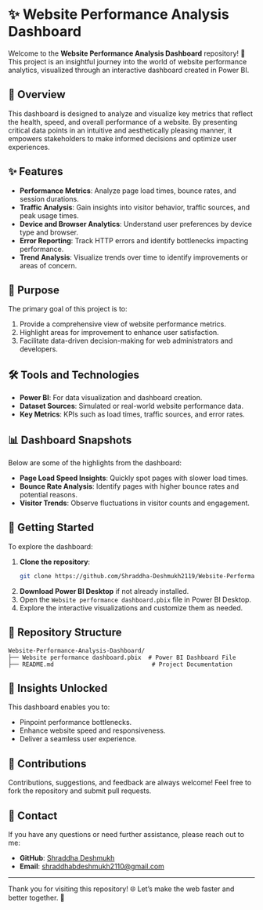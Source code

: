 # ✨ Website Performance Analysis Dashboard

Welcome to the **Website Performance Analysis Dashboard** repository! 🚀 This project is an insightful journey into the world of website performance analytics, visualized through an interactive dashboard created in Power BI.

## 📖 Overview
This dashboard is designed to analyze and visualize key metrics that reflect the health, speed, and overall performance of a website. By presenting critical data points in an intuitive and aesthetically pleasing manner, it empowers stakeholders to make informed decisions and optimize user experiences.

## ✨ Features
- **Performance Metrics**: Analyze page load times, bounce rates, and session durations.
- **Traffic Analysis**: Gain insights into visitor behavior, traffic sources, and peak usage times.
- **Device and Browser Analytics**: Understand user preferences by device type and browser.
- **Error Reporting**: Track HTTP errors and identify bottlenecks impacting performance.
- **Trend Analysis**: Visualize trends over time to identify improvements or areas of concern.

## 🎯 Purpose
The primary goal of this project is to:
1. Provide a comprehensive view of website performance metrics.
2. Highlight areas for improvement to enhance user satisfaction.
3. Facilitate data-driven decision-making for web administrators and developers.

## 🛠️ Tools and Technologies
- **Power BI**: For data visualization and dashboard creation.
- **Dataset Sources**: Simulated or real-world website performance data.
- **Key Metrics**: KPIs such as load times, traffic sources, and error rates.

## 📊 Dashboard Snapshots
Below are some of the highlights from the dashboard:
- **Page Load Speed Insights**: Quickly spot pages with slower load times.
- **Bounce Rate Analysis**: Identify pages with higher bounce rates and potential reasons.
- **Visitor Trends**: Observe fluctuations in visitor counts and engagement.

## 🏁 Getting Started
To explore the dashboard:
1. **Clone the repository**:
   ```bash
   git clone https://github.com/Shraddha-Deshmukh2119/Website-Performance-Analysis-Dashboard.git
   ```
2. **Download Power BI Desktop** if not already installed.
3. Open the `Website performance dashboard.pbix` file in Power BI Desktop.
4. Explore the interactive visualizations and customize them as needed.

## 📂 Repository Structure
```
Website-Performance-Analysis-Dashboard/
├── Website performance dashboard.pbix  # Power BI Dashboard File
├── README.md                            # Project Documentation
```

## 🌟 Insights Unlocked
This dashboard enables you to:
- Pinpoint performance bottlenecks.
- Enhance website speed and responsiveness.
- Deliver a seamless user experience.

## 🤝 Contributions
Contributions, suggestions, and feedback are always welcome! Feel free to fork the repository and submit pull requests.

## 📧 Contact
If you have any questions or need further assistance, please reach out to me:
- **GitHub**: [Shraddha Deshmukh](https://github.com/Shraddha-Deshmukh2119)
- **Email**: shraddhabdeshmukh2110@gmail.com

---

Thank you for visiting this repository! 🌐 Let’s make the web faster and better together. 🚀

